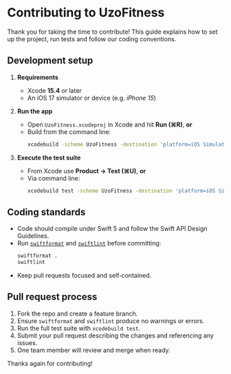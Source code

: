# Contributing to UzoFitness

Thank you for taking the time to contribute! This guide explains how to set up the project, run tests and follow our coding conventions.

## Development setup

1. **Requirements**
   - Xcode **15.4** or later
   - An iOS 17 simulator or device (e.g. *iPhone 15*)

2. **Run the app**
   - Open `UzoFitness.xcodeproj` in Xcode and hit **Run (⌘R)**, **or**
   - Build from the command line:
     ```bash
     xcodebuild -scheme UzoFitness -destination 'platform=iOS Simulator,name=iPhone 15,OS=17.0'
     ```

3. **Execute the test suite**
   - From Xcode use **Product → Test (⌘U)**, **or**
   - Via command line:
     ```bash
     xcodebuild test -scheme UzoFitness -destination 'platform=iOS Simulator,name=iPhone 15,OS=17.0'
     ```

## Coding standards

- Code should compile under Swift 5 and follow the Swift API Design Guidelines.
- Run [`swiftformat`](https://github.com/nicklockwood/SwiftFormat) and [`swiftlint`](https://github.com/realm/SwiftLint) before committing:
  ```bash
  swiftformat .
  swiftlint
  ```
- Keep pull requests focused and self‑contained.

## Pull request process

1. Fork the repo and create a feature branch.
2. Ensure `swiftformat` and `swiftlint` produce no warnings or errors.
3. Run the full test suite with `xcodebuild test`.
4. Submit your pull request describing the changes and referencing any issues.
5. One team member will review and merge when ready.

Thanks again for contributing!

